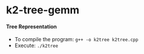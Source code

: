 # k2-tree-gemm
#### Tree Representation 
* To compile the program: `g++ -o k2tree k2tree.cpp`
* Execute: `./k2tree`